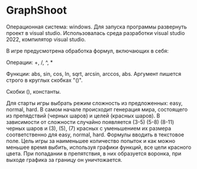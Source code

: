 # GraphShoot
Операционная система: windows.
Для запуска программы развернуть проект в visual studio.
Использовалась среда разработки visual studio 2022, компилятор visual studio.

В игре предусмотрена обработка формул, включающих в себя:

Операции: +, /, ^, *

Функции: abs, sin, cos, ln, sqrt, arcsin, arccos, abs. Аргумент пишется строго в круглых скобках "()".

Скобки (), константы.

Для старты игры выбрать режим сложность из предложенных: easy, normal, hard. 
В самом начале происходит генерация мира, состоящего из препядствий (черных шаров) и целей (красных шаров). В зависимости от сложности случайно появляется (3-5) (5-8) (8-11) черных шаров и (3), (5), (7) красных с уменьшением их размера соответственно для easy, normal, hard. Формулы вводить в текстовое поле.
Цель игры за наименьшее количество попыток и как можно меньшее время выбить, используя графики функций, все цели красного цвета. При попадании в препятствия, в них образуется воронка, при выходе графика за границу он уничтожается.


